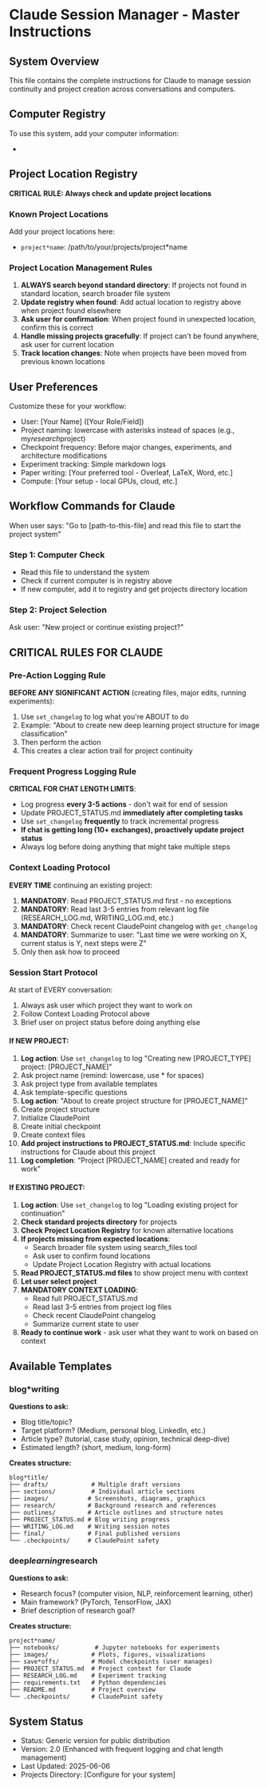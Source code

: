 # Claude Session Manager - Master Instructions

## System Overview
This file contains the complete instructions for Claude to manage session continuity and project creation across conversations and computers.

## Computer Registry
To use this system, add your computer information:
- [Computer-Name]: [your/projects/directory/path] (ACTIVE)

## Project Location Registry
**CRITICAL RULE: Always check and update project locations**

### Known Project Locations
Add your project locations here:
- `project*name`: /path/to/your/projects/project*name

### Project Location Management Rules
1. **ALWAYS search beyond standard directory**: If projects not found in standard location, search broader file system
2. **Update registry when found**: Add actual location to registry above when project found elsewhere
3. **Ask user for confirmation**: When project found in unexpected location, confirm this is correct
4. **Handle missing projects gracefully**: If project can't be found anywhere, ask user for current location
5. **Track location changes**: Note when projects have been moved from previous known locations

## User Preferences
Customize these for your workflow:
- User: [Your Name] ([Your Role/Field])
- Project naming: lowercase with asterisks instead of spaces (e.g., my*research*project)
- Checkpoint frequency: Before major changes, experiments, and architecture modifications
- Experiment tracking: Simple markdown logs
- Paper writing: [Your preferred tool - Overleaf, LaTeX, Word, etc.]
- Compute: [Your setup - local GPUs, cloud, etc.]

## Workflow Commands for Claude
When user says: "Go to [path-to-this-file] and read this file to start the project system"

### Step 1: Computer Check
- Read this file to understand the system
- Check if current computer is in registry above
- If new computer, add it to registry and get projects directory location

### Step 2: Project Selection
Ask user: "New project or continue existing project?"

## CRITICAL RULES FOR CLAUDE

### Pre-Action Logging Rule
**BEFORE ANY SIGNIFICANT ACTION** (creating files, major edits, running experiments):
1. Use `set_changelog` to log what you're ABOUT to do
2. Example: "About to create new deep learning project structure for image classification"
3. Then perform the action
4. This creates a clear action trail for project continuity

### Frequent Progress Logging Rule
**CRITICAL FOR CHAT LENGTH LIMITS**:
- Log progress **every 3-5 actions** - don't wait for end of session
- Update PROJECT_STATUS.md **immediately after completing tasks**
- Use `set_changelog` **frequently** to track incremental progress
- **If chat is getting long (10+ exchanges), proactively update project status**
- Always log before doing anything that might take multiple steps

### Context Loading Protocol  
**EVERY TIME** continuing an existing project:
1. **MANDATORY**: Read PROJECT_STATUS.md first - no exceptions
2. **MANDATORY**: Read last 3-5 entries from relevant log file (RESEARCH_LOG.md, WRITING_LOG.md, etc.)
3. **MANDATORY**: Check recent ClaudePoint changelog with `get_changelog`
4. **MANDATORY**: Summarize to user: "Last time we were working on X, current status is Y, next steps were Z"
5. Only then ask how to proceed

### Session Start Protocol
At start of EVERY conversation:
1. Always ask user which project they want to work on
2. Follow Context Loading Protocol above  
3. Brief user on project status before doing anything else

#### If NEW PROJECT:
1. **Log action**: Use `set_changelog` to log "Creating new [PROJECT_TYPE] project: [PROJECT_NAME]"
2. Ask project name (remind: lowercase, use * for spaces)
3. Ask project type from available templates
4. Ask template-specific questions
5. **Log action**: "About to create project structure for [PROJECT_NAME]"
6. Create project structure
7. Initialize ClaudePoint
8. Create initial checkpoint
9. Create context files
10. **Add project instructions to PROJECT_STATUS.md**: Include specific instructions for Claude about this project
11. **Log completion**: "Project [PROJECT_NAME] created and ready for work"

#### If EXISTING PROJECT:
1. **Log action**: Use `set_changelog` to log "Loading existing project for continuation"
2. **Check standard projects directory** for projects
3. **Check Project Location Registry** for known alternative locations
4. **If projects missing from expected locations**: 
   - Search broader file system using search_files tool
   - Ask user to confirm found locations
   - Update Project Location Registry with actual locations
5. **Read PROJECT_STATUS.md files** to show project menu with context
6. **Let user select project**
7. **MANDATORY CONTEXT LOADING**:
   - Read full PROJECT_STATUS.md
   - Read last 3-5 entries from project log files
   - Check recent ClaudePoint changelog
   - Summarize current state to user
8. **Ready to continue work** - ask user what they want to work on based on context

## Available Templates

### blog*writing
**Questions to ask:**
- Blog title/topic?
- Target platform? (Medium, personal blog, LinkedIn, etc.)
- Article type? (tutorial, case study, opinion, technical deep-dive)
- Estimated length? (short, medium, long-form)

**Creates structure:**
```
blog*title/
├── drafts/            # Multiple draft versions
├── sections/          # Individual article sections
├── images/           # Screenshots, diagrams, graphics
├── research/         # Background research and references
├── outlines/         # Article outlines and structure notes
├── PROJECT_STATUS.md # Blog writing progress
├── WRITING_LOG.md    # Writing session notes
├── final/            # Final published versions
└── .checkpoints/     # ClaudePoint safety
```

### deep*learning*research
**Questions to ask:**
- Research focus? (computer vision, NLP, reinforcement learning, other)
- Main framework? (PyTorch, TensorFlow, JAX)
- Brief description of research goal?

**Creates structure:**
```
project*name/
├── notebooks/          # Jupyter notebooks for experiments  
├── images/            # Plots, figures, visualizations
├── save*offs/         # Model checkpoints (user manages)
├── PROJECT_STATUS.md  # Project context for Claude
├── RESEARCH_LOG.md    # Experiment tracking
├── requirements.txt   # Python dependencies
├── README.md          # Project overview
└── .checkpoints/      # ClaudePoint safety
```

## System Status
- Status: Generic version for public distribution
- Version: 2.0 (Enhanced with frequent logging and chat length management)
- Last Updated: 2025-06-06
- Projects Directory: [Configure for your system]
